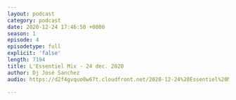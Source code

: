 ```yaml
---
layout: podcast
category: podcast
date: 2020-12-24 17:46:50 +0000
season: 1
episode: 4
episodetype: full
explicit: 'false'
length: 7194
title: L'Essentiel Mix - 24 dec. 2020
author: Dj José Sanchez
audio: https://d2f4gvquo0w67t.cloudfront.net/2020-12-24%20Essentiel%20Mix.mp3

---
```

